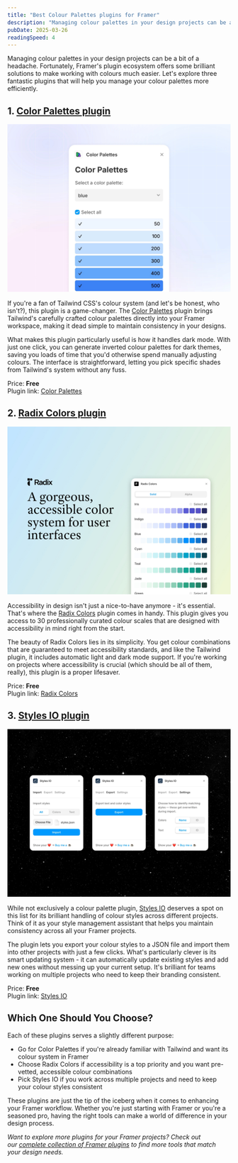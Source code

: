 ```yaml
---
title: "Best Colour Palettes plugins for Framer"
description: "Managing colour palettes in your design projects can be a bit of a headache. Let's explore three  plugins that will help you.."
pubDate: 2025-03-26
readingSpeed: 4
---
```


Managing colour palettes in your design projects can be a bit of a headache. Fortunately, Framer's plugin ecosystem offers some brilliant solutions to make working with colours much easier. Let's explore three fantastic plugins that will help you manage your colour palettes more efficiently.


## 1. [Color Palettes plugin](/plugins/color-palettes)

![image](../plugins/images/colorpalettes-thumb.webp)

If you're a fan of Tailwind CSS's colour system (and let's be honest, who isn't?), this plugin is a game-changer. The [Color Palettes](/plugins/color-palettes) plugin brings Tailwind's carefully crafted colour palettes directly into your Framer workspace, making it dead simple to maintain consistency in your designs.

What makes this plugin particularly useful is how it handles dark mode. With just one click, you can generate inverted colour palettes for dark themes, saving you loads of time that you'd otherwise spend manually adjusting colours. The interface is straightforward, letting you pick specific shades from Tailwind's system without any fuss.

Price: **Free** <br>
Plugin link: [Color Palettes](/plugins/color-palettes)


## 2. [Radix Colors plugin](/plugins/radix-colors)

![image](../plugins/images/radixcolors-thumb.jpg)

Accessibility in design isn't just a nice-to-have anymore - it's essential. That's where the [Radix Colors](/plugins/radix-colors) plugin comes in handy. This plugin gives you access to 30 professionally curated colour scales that are designed with accessibility in mind right from the start.

The beauty of Radix Colors lies in its simplicity. You get colour combinations that are guaranteed to meet accessibility standards, and like the Tailwind plugin, it includes automatic light and dark mode support. If you're working on projects where accessibility is crucial (which should be all of them, really), this plugin is a proper lifesaver.

Price: **Free** <br>
Plugin link: [Radix Colors](/plugins/radix-colors)


## 3. [Styles IO plugin](/plugins/styles-io)

![image](../plugins/images/stylesio-thumb.webp)

While not exclusively a colour palette plugin, [Styles IO](/plugins/styles-io) deserves a spot on this list for its brilliant handling of colour styles across different projects. Think of it as your style management assistant that helps you maintain consistency across all your Framer projects.

The plugin lets you export your colour styles to a JSON file and import them into other projects with just a few clicks. What's particularly clever is its smart updating system - it can automatically update existing styles and add new ones without messing up your current setup. It's brilliant for teams working on multiple projects who need to keep their branding consistent.

Price: **Free** <br>
Plugin link: [Styles IO](/plugins/styles-io)


## Which One Should You Choose?

Each of these plugins serves a slightly different purpose:
- Go for Color Palettes if you're already familiar with Tailwind and want its colour system in Framer
- Choose Radix Colors if accessibility is a top priority and you want pre-vetted, accessible colour combinations
- Pick Styles IO if you work across multiple projects and need to keep your colour styles consistent

These plugins are just the tip of the iceberg when it comes to enhancing your Framer workflow. Whether you're just starting with Framer or you're a seasoned pro, having the right tools can make a world of difference in your design process.


*Want to explore more plugins for your Framer projects? Check out our [complete collection of Framer plugins](/plugins) to find more tools that match your design needs.*